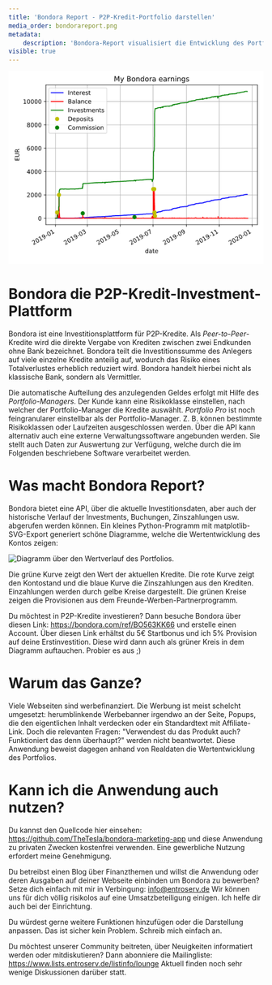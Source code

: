 ```yaml
---
title: 'Bondora Report - P2P-Kredit-Portfolio darstellen'
media_order: bondorareport.png
metadata:
    description: 'Bondora-Report visualisiert die Entwicklung des Portfolios deiner P2P-Kredit-Investments.'
visible: true
---
```


![dummy image fixed bondora graph](bondorareport.png)

# Bondora die P2P-Kredit-Investment-Plattform

Bondora ist eine Investitionsplattform für P2P-Kredite. Als _Peer-to-Peer_-Kredite wird die direkte Vergabe von Krediten zwischen zwei Endkunden ohne Bank bezeichnet. Bondora teilt die Investitionssumme des Anlegers auf viele einzelne Kredite anteilig auf, wodurch das Risiko eines Totalverlustes erheblich reduziert wird. Bondora handelt hierbei nicht als klassische Bank, sondern als Vermittler. 

Die automatische Aufteilung des anzulegenden Geldes erfolgt mit Hilfe des _Portfolio-Managers_. Der Kunde kann eine Risikoklasse einstellen, nach welcher der Portfolio-Manager die Kredite auswählt. _Portfolio Pro_ ist noch feingranularer einstellbar als der Portfolio-Manager. Z. B. können bestimmte Risikoklassen oder Laufzeiten ausgeschlossen werden. Über die API kann alternativ auch eine externe Verwaltungssoftware angebunden werden. Sie stellt auch Daten zur Auswertung zur Verfügung, welche durch die im Folgenden beschriebene Software verarbeitet werden.

# Was macht Bondora Report?

Bondora bietet eine API, über die aktuelle Investitionsdaten, aber auch der historische Verlauf der Investments, Buchungen, Zinszahlungen usw. abgerufen werden können. Ein kleines Python-Programm mit matplotlib-SVG-Export generiert schöne Diagramme, welche die Wertentwicklung des Kontos zeigen:

![Diagramm über den Wertverlauf des Portfolios.](/images/report.svg)

Die grüne Kurve zeigt den Wert der aktuellen Kredite. Die rote Kurve zeigt den Kontostand und die blaue Kurve die Zinszahlungen aus den Krediten. Einzahlungen werden durch gelbe Kreise dargestellt. Die grünen Kreise zeigen die Provisionen aus dem Freunde-Werben-Partnerprogramm.

Du möchtest in P2P-Kredite investieren? Dann besuche Bondora über diesen Link: https://bondora.com/ref/BO563KK66 und erstelle einen Account. Über diesen Link erhältst du 5€ Startbonus und ich 5% Provision auf deine Erstinvestition. Diese wird dann auch als grüner Kreis in dem Diagramm auftauchen. Probier es aus ;)

# Warum das Ganze?

Viele Webseiten sind werbefinanziert. Die Werbung ist meist schelcht umgesetzt: herumblinkende Werbebanner irgendwo an der Seite, Popups, die den eigentlichen Inhalt verdecken oder ein Standardtext mit Affiliate-Link. Doch die relevanten Fragen: "Verwendest du das Produkt auch? Funktioniert das denn überhaupt?" werden nicht beantwortet. Diese Anwendung beweist dagegen anhand von Realdaten die Wertentwicklung des Portfolios. 

# Kann ich die Anwendung auch nutzen?

Du kannst den Quellcode hier einsehen: https://github.com/TheTesla/bondora-marketing-app und diese Anwendung zu privaten Zwecken kostenfrei verwenden. Eine gewerbliche Nutzung erfordert meine Genehmigung.

Du betreibst einen Blog über Finanzthemen  und willst die Anwendung oder deren Ausgaben auf deiner Webseite einbinden um Bondora zu bewerben? Setze dich einfach mit mir in Verbingung: <info@entroserv.de> Wir können uns für dich völlig risikolos auf eine Umsatzbeteiligung einigen. Ich helfe dir auch bei der Einrichtung.

Du würdest gerne weitere Funktionen hinzufügen oder die Darstellung anpassen. Das ist sicher kein Problem. Schreib mich einfach an.

Du möchtest unserer Community beitreten, über Neuigkeiten informatiert werden oder mitdiskutieren? Dann abonniere die Mailingliste: https://www.lists.entroserv.de/listinfo/lounge Aktuell finden noch sehr wenige Diskussionen darüber statt.


